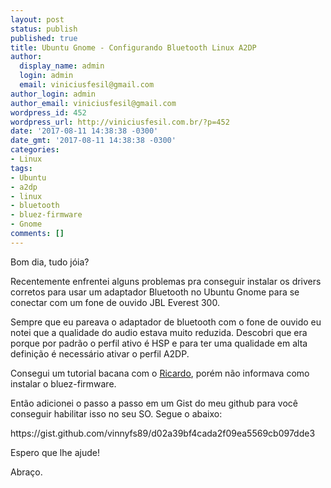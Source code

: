 ```yaml
---
layout: post
status: publish
published: true
title: Ubuntu Gnome - Configurando Bluetooth Linux A2DP
author:
  display_name: admin
  login: admin
  email: viniciusfesil@gmail.com
author_login: admin
author_email: viniciusfesil@gmail.com
wordpress_id: 452
wordpress_url: http://viniciusfesil.com.br/?p=452
date: '2017-08-11 14:38:38 -0300'
date_gmt: '2017-08-11 14:38:38 -0300'
categories:
- Linux
tags:
- Ubuntu
- a2dp
- linux
- bluetooth
- bluez-firmware
- Gnome
comments: []
---
```

<p>Bom dia, tudo j&oacute;ia?</p>
<p>Recentemente enfrentei alguns problemas pra conseguir instalar os drivers corretos para usar um adaptador Bluetooth no Ubuntu Gnome para se conectar com um fone de ouvido JBL Everest 300.</p>
<p>Sempre que eu pareava o adaptador de bluetooth com o fone de ouvido eu notei que a qualidade do audio estava muito reduzida. Descobri que era porque por padr&atilde;o o perfil ativo &eacute; HSP e para ter uma qualidade em alta defini&ccedil;&atilde;o &eacute; necess&aacute;rio ativar o perfil A2DP.</p>
<p>Consegui um tutorial bacana com o <a href="https://github.com/darciro">Ricardo</a>, por&eacute;m n&atilde;o informava como instalar o bluez-firmware.</p>
<p>Ent&atilde;o adicionei o passo a passo em um Gist do meu github para voc&ecirc; conseguir habilitar isso no seu SO. Segue o abaixo:</p>
<p>https://gist.github.com/vinnyfs89/d02a39bf4cada2f09ea5569cb097dde3</p>
<p>Espero que lhe ajude!</p>
<p>Abra&ccedil;o.</p>
